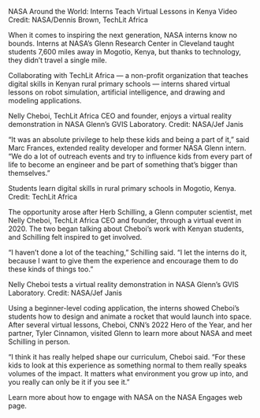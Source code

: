 NASA Around the World: Interns Teach Virtual Lessons in Kenya 
 Video Credit: NASA/Dennis Brown, TechLit Africa

When it comes to inspiring the next generation, NASA interns know no bounds. Interns at NASA’s Glenn Research Center in Cleveland taught students 7,600 miles away in Mogotio, Kenya, but thanks to technology, they didn’t travel a single mile.

Collaborating with TechLit Africa — a non-profit organization that teaches digital skills in Kenyan rural primary schools — interns shared virtual lessons on robot simulation, artificial intelligence, and drawing and modeling applications.

Nelly Cheboi, TechLit Africa CEO and founder, enjoys a virtual reality demonstration in NASA Glenn’s GVIS Laboratory. Credit: NASA/Jef Janis

“It was an absolute privilege to help these kids and being a part of it,” said Marc Frances, extended reality developer and former NASA Glenn intern. “We do a lot of outreach events and try to influence kids from every part of life to become an engineer and be part of something that’s bigger than themselves.”

Students learn digital skills in rural primary schools in Mogotio, Kenya. Credit: TechLit Africa

The opportunity arose after Herb Schilling, a Glenn computer scientist, met Nelly Cheboi, TechLit Africa CEO and founder, through a virtual event in 2020. The two began talking about Cheboi’s work with Kenyan students, and Schilling felt inspired to get involved.

“I haven’t done a lot of the teaching,” Schilling said. “I let the interns do it, because I want to give them the experience and encourage them to do these kinds of things too.”

Nelly Cheboi tests a virtual reality demonstration in NASA Glenn’s GVIS Laboratory. Credit: NASA/Jef Janis

Using a beginner-level coding application, the interns showed Cheboi’s students how to design and animate a rocket that would launch into space. After several virtual lessons, Cheboi, CNN’s 2022 Hero of the Year, and her partner, Tyler Cinnamon, visited Glenn to learn more about NASA and meet Schilling in person.

“I think it has really helped shape our curriculum, Cheboi said. “For these kids to look at this experience as something normal to them really speaks volumes of the impact. It matters what environment you grow up into, and you really can only be it if you see it.”

Learn more about how to engage with NASA on the NASA Engages web page.